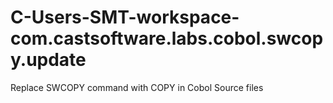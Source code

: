 # C-Users-SMT-workspace-com.castsoftware.labs.cobol.swcopy.update
Replace SWCOPY command with COPY in Cobol Source files
